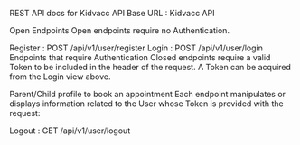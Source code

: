 REST API docs for Kidvacc API
Base URL : Kidvacc API

Open Endpoints
Open endpoints require no Authentication.

Register : POST /api/v1/user/register
Login : POST /api/v1/user/login
Endpoints that require Authentication
Closed endpoints require a valid Token to be included in the header of the request. A Token can be acquired from the Login view above.

Parent/Child profile to book an appointment
Each endpoint manipulates or displays information related to the User whose Token is provided with the request:

Logout : GET /api/v1/user/logout